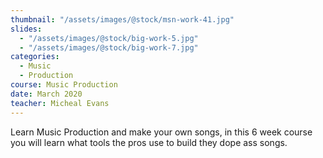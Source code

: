 ```yaml
---
thumbnail: "/assets/images/@stock/msn-work-41.jpg"
slides:
  - "/assets/images/@stock/big-work-5.jpg"
  - "/assets/images/@stock/big-work-7.jpg"
categories:
  - Music
  - Production
course: Music Production
date: March 2020
teacher: Micheal Evans
---
```


Learn Music Production and make your own songs,
 in this 6 week course you will learn what tools the pros use to build they dope ass songs. 
